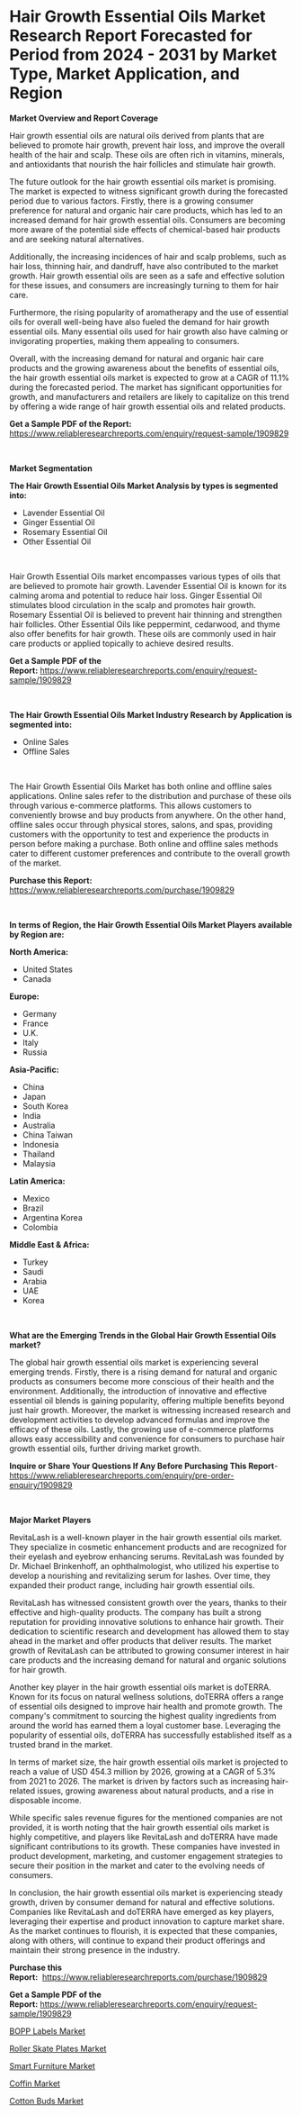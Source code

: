 <p><h1>Hair Growth Essential Oils Market Research Report Forecasted for Period from 2024 -  2031 by Market Type, Market Application, and Region</h1></p><p><strong>Market Overview and Report Coverage</strong></p>
<p><p>Hair growth essential oils are natural oils derived from plants that are believed to promote hair growth, prevent hair loss, and improve the overall health of the hair and scalp. These oils are often rich in vitamins, minerals, and antioxidants that nourish the hair follicles and stimulate hair growth.</p><p>The future outlook for the hair growth essential oils market is promising. The market is expected to witness significant growth during the forecasted period due to various factors. Firstly, there is a growing consumer preference for natural and organic hair care products, which has led to an increased demand for hair growth essential oils. Consumers are becoming more aware of the potential side effects of chemical-based hair products and are seeking natural alternatives.</p><p>Additionally, the increasing incidences of hair and scalp problems, such as hair loss, thinning hair, and dandruff, have also contributed to the market growth. Hair growth essential oils are seen as a safe and effective solution for these issues, and consumers are increasingly turning to them for hair care.</p><p>Furthermore, the rising popularity of aromatherapy and the use of essential oils for overall well-being have also fueled the demand for hair growth essential oils. Many essential oils used for hair growth also have calming or invigorating properties, making them appealing to consumers.</p><p>Overall, with the increasing demand for natural and organic hair care products and the growing awareness about the benefits of essential oils, the hair growth essential oils market is expected to grow at a CAGR of 11.1% during the forecasted period. The market has significant opportunities for growth, and manufacturers and retailers are likely to capitalize on this trend by offering a wide range of hair growth essential oils and related products.</p></p>
<p><strong>Get a Sample PDF of the Report:</strong> <a href="https://www.reliableresearchreports.com/enquiry/request-sample/1909829">https://www.reliableresearchreports.com/enquiry/request-sample/1909829</a></p>
<p>&nbsp;</p>
<p><strong>Market Segmentation</strong></p>
<p><strong>The Hair Growth Essential Oils Market Analysis by types is segmented into:</strong></p>
<p><ul><li>Lavender Essential Oil</li><li>Ginger Essential Oil</li><li>Rosemary Essential Oil</li><li>Other Essential Oil</li></ul></p>
<p>&nbsp;</p>
<p><p>Hair Growth Essential Oils market encompasses various types of oils that are believed to promote hair growth. Lavender Essential Oil is known for its calming aroma and potential to reduce hair loss. Ginger Essential Oil stimulates blood circulation in the scalp and promotes hair growth. Rosemary Essential Oil is believed to prevent hair thinning and strengthen hair follicles. Other Essential Oils like peppermint, cedarwood, and thyme also offer benefits for hair growth. These oils are commonly used in hair care products or applied topically to achieve desired results.</p></p>
<p><strong>Get a Sample PDF of the Report:</strong>&nbsp;<a href="https://www.reliableresearchreports.com/enquiry/request-sample/1909829">https://www.reliableresearchreports.com/enquiry/request-sample/1909829</a></p>
<p>&nbsp;</p>
<p><strong>The Hair Growth Essential Oils Market Industry Research by Application is segmented into:</strong></p>
<p><ul><li>Online Sales</li><li>Offline Sales</li></ul></p>
<p>&nbsp;</p>
<p><p>The Hair Growth Essential Oils Market has both online and offline sales applications. Online sales refer to the distribution and purchase of these oils through various e-commerce platforms. This allows customers to conveniently browse and buy products from anywhere. On the other hand, offline sales occur through physical stores, salons, and spas, providing customers with the opportunity to test and experience the products in person before making a purchase. Both online and offline sales methods cater to different customer preferences and contribute to the overall growth of the market.</p></p>
<p><strong>Purchase this Report:</strong>&nbsp; <a href="https://www.reliableresearchreports.com/purchase/1909829">https://www.reliableresearchreports.com/purchase/1909829</a></p>
<p>&nbsp;</p>
<p><strong>In terms of Region, the Hair Growth Essential Oils Market Players available by Region are:</strong></p>
<p>
    <p> <strong> North America: </strong>
        <ul>
            <li>United States</li>
            <li>Canada</li>
        </ul>
        </p> 
    <p> <strong> Europe: </strong>
        <ul>
            <li>Germany</li>
            <li>France</li>
            <li>U.K.</li>
            <li>Italy</li>
            <li>Russia</li>
        </ul>
        </p> 
    <p> <strong> Asia-Pacific: </strong>
        <ul>
            <li>China</li>
            <li>Japan</li>
            <li>South Korea</li>
            <li>India</li>
            <li>Australia</li>
            <li>China Taiwan</li>
            <li>Indonesia</li>
            <li>Thailand</li>
            <li>Malaysia</li>
        </ul>
        </p> 
    <p> <strong> Latin America: </strong>
        <ul>
            <li>Mexico</li>
            <li>Brazil</li>
            <li>Argentina Korea</li>
            <li>Colombia</li>
        </ul>
        </p> 
    <p> <strong> Middle East & Africa: </strong>
        <ul>
            <li>Turkey</li>
            <li>Saudi</li>
            <li>Arabia</li>
            <li>UAE</li>
            <li>Korea</li>
        </ul>
    </p>
    </p>
<p>&nbsp;</p>
<p><strong>What are the Emerging Trends in the Global Hair Growth Essential Oils market?</strong></p>
<p><p>The global hair growth essential oils market is experiencing several emerging trends. Firstly, there is a rising demand for natural and organic products as consumers become more conscious of their health and the environment. Additionally, the introduction of innovative and effective essential oil blends is gaining popularity, offering multiple benefits beyond just hair growth. Moreover, the market is witnessing increased research and development activities to develop advanced formulas and improve the efficacy of these oils. Lastly, the growing use of e-commerce platforms allows easy accessibility and convenience for consumers to purchase hair growth essential oils, further driving market growth.</p></p>
<p><strong>Inquire or Share Your Questions If Any Before Purchasing This Report</strong>- <a href="https://www.reliableresearchreports.com/enquiry/pre-order-enquiry/1909829">https://www.reliableresearchreports.com/enquiry/pre-order-enquiry/1909829</a></p>
<p>&nbsp;</p>
<p><strong>Major Market Players</strong></p>
<p><p>RevitaLash is a well-known player in the hair growth essential oils market. They specialize in cosmetic enhancement products and are recognized for their eyelash and eyebrow enhancing serums. RevitaLash was founded by Dr. Michael Brinkenhoff, an ophthalmologist, who utilized his expertise to develop a nourishing and revitalizing serum for lashes. Over time, they expanded their product range, including hair growth essential oils.</p><p>RevitaLash has witnessed consistent growth over the years, thanks to their effective and high-quality products. The company has built a strong reputation for providing innovative solutions to enhance hair growth. Their dedication to scientific research and development has allowed them to stay ahead in the market and offer products that deliver results. The market growth of RevitaLash can be attributed to growing consumer interest in hair care products and the increasing demand for natural and organic solutions for hair growth. </p><p>Another key player in the hair growth essential oils market is doTERRA. Known for its focus on natural wellness solutions, doTERRA offers a range of essential oils designed to improve hair health and promote growth. The company's commitment to sourcing the highest quality ingredients from around the world has earned them a loyal customer base. Leveraging the popularity of essential oils, doTERRA has successfully established itself as a trusted brand in the market.</p><p>In terms of market size, the hair growth essential oils market is projected to reach a value of USD 454.3 million by 2026, growing at a CAGR of 5.3% from 2021 to 2026. The market is driven by factors such as increasing hair-related issues, growing awareness about natural products, and a rise in disposable income.</p><p>While specific sales revenue figures for the mentioned companies are not provided, it is worth noting that the hair growth essential oils market is highly competitive, and players like RevitaLash and doTERRA have made significant contributions to its growth. These companies have invested in product development, marketing, and customer engagement strategies to secure their position in the market and cater to the evolving needs of consumers.</p><p>In conclusion, the hair growth essential oils market is experiencing steady growth, driven by consumer demand for natural and effective solutions. Companies like RevitaLash and doTERRA have emerged as key players, leveraging their expertise and product innovation to capture market share. As the market continues to flourish, it is expected that these companies, along with others, will continue to expand their product offerings and maintain their strong presence in the industry.</p></p>
<p><strong>Purchase this Report:</strong>&nbsp;&nbsp;<a href="https://www.reliableresearchreports.com/purchase/1909829">https://www.reliableresearchreports.com/purchase/1909829</a></p>
<p></p>
<p><strong>Get a Sample PDF of the Report:</strong>&nbsp;<a href="https://www.reliableresearchreports.com/enquiry/request-sample/1909829">https://www.reliableresearchreports.com/enquiry/request-sample/1909829</a></p>
<p><p><a href="https://github.com/GroverBarry/Market-Research-Report-List-3/blob/main/bopp-labels-market.md">BOPP Labels Market</a></p><p><a href="https://github.com/NorbertYates/Market-Research-Report-List-3/blob/main/roller-skate-plates-market.md">Roller Skate Plates Market</a></p><p><a href="https://github.com/CliffMedina6/Market-Research-Report-List-2/blob/main/smart-furniture-market.md">Smart Furniture Market</a></p><p><a href="https://github.com/RickHolmes3/Market-Research-Report-List-2/blob/main/coffin-market.md">Coffin Market</a></p><p><a href="https://github.com/PeterParrish5/Market-Research-Report-List-2/blob/main/cotton-buds-market.md">Cotton Buds Market</a></p></p>